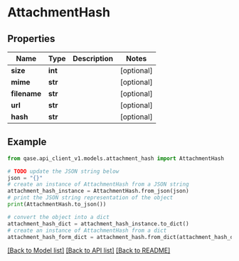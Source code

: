 # AttachmentHash


## Properties

Name | Type | Description | Notes
------------ | ------------- | ------------- | -------------
**size** | **int** |  | [optional] 
**mime** | **str** |  | [optional] 
**filename** | **str** |  | [optional] 
**url** | **str** |  | [optional] 
**hash** | **str** |  | [optional] 

## Example

```python
from qase.api_client_v1.models.attachment_hash import AttachmentHash

# TODO update the JSON string below
json = "{}"
# create an instance of AttachmentHash from a JSON string
attachment_hash_instance = AttachmentHash.from_json(json)
# print the JSON string representation of the object
print(AttachmentHash.to_json())

# convert the object into a dict
attachment_hash_dict = attachment_hash_instance.to_dict()
# create an instance of AttachmentHash from a dict
attachment_hash_form_dict = attachment_hash.from_dict(attachment_hash_dict)
```
[[Back to Model list]](../README.md#documentation-for-models) [[Back to API list]](../README.md#documentation-for-api-endpoints) [[Back to README]](../README.md)


